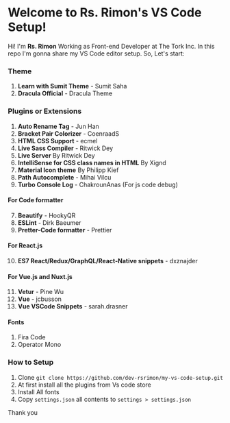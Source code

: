 # Welcome to Rs. Rimon's VS Code Setup!

Hi! I'm  **Rs. Rimon** Working as Front-end Developer at The Tork Inc. In this repo I'm gonna share my VS Code editor setup. So, Let's start:


### Theme

1. **Learn with Sumit Theme** - Sumit Saha
2. **Dracula Official** - Dracula Theme

### Plugins or Extensions

1. **Auto Rename Tag** - Jun Han 
2. **Bracket Pair Colorizer** - CoenraadS 
3. **HTML CSS Support** - ecmel
4. **Live Sass Compiler** - Ritwick Dey 
5. **Live Server** By Ritwick Dey 
6. **IntelliSense for CSS class names in HTML** By Xignd 
7. **Material Icon theme** By Philipp Kief 
8. **Path Autocomplete** - Mihai Vilcu
9. **Turbo Console Log** - ChakrounAnas (For js code debug)

#### For Code formatter 

7. **Beautify** - HookyQR 
8. **ESLint** - Dirk Baeumer 
9. **Pretter-Code formatter** - Prettier

#### For React.js 
10. **ES7 React/Redux/GraphQL/React-Native snippets** - dxznajder

#### For Vue.js and Nuxt.js 
11. **Vetur** - Pine Wu 
12. **Vue** - jcbusson
13. **Vue VSCode Snippets** - sarah.drasner

#### Fonts 
1. Fira Code 
2. Operator Mono

### How to Setup 
1. Clone `git clone https://github.com/dev-rsrimon/my-vs-code-setup.git`
2. At first install all the plugins from Vs code store
3. Install All fonts
4. Copy `settings.json` all contents to `settings > settings.json`




Thank you
